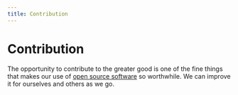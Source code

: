 ```yaml
---
title: Contribution
---
```


# Contribution

The opportunity to contribute to the greater good is one of the fine things that makes our use of [open source software](../../company-policies/new-hire-orientation/intro-open-source.md#what-is-free-and-open-source-software) so worthwhile.  We can improve it for ourselves and others as we go.
